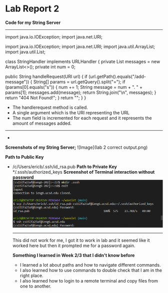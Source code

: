 # Lab Report 2 
**Code for my String Server**
***
import java.io.IOException;
import java.net.URI;

import java.io.IOException;
import java.net.URI;
import java.util.ArrayList;
import java.util.List;

class StringHandler implements URLHandler {
  private List<String> messages = new ArrayList<>();
  private int num = 0;

  public String handleRequest(URI url) {
    if (url.getPath().equals("/add-message")) {
      String[] params = url.getQuery().split("=");
      if (params[0].equals("s")) {
        num += 1;
        String message = num + ". " + params[1];
        messages.add(message);
        return String.join("\n", messages);
      }
      return "404 Not Found!";
    }
    return "";
  }
}
* The handlerequest method is called.
*  A single argument which is the URI representing the URL
*  The num field is incremented for each request and it represents the amount of messages added.
  ***
  *
  **Screenshots of my String Server;**
  ![Image](lab 2 correct output.png)

  
**Path to Public Key**
* /c/Users/ericb/.ssh/id_rsa.pub
**Path to Private Key**
  */.sssh/authorized_keys
  **Screenshot of Terminal interaction without password**
  ![Image](Nopassword.png)
  ***
  This did not work for me, I got it to work in lab and it seemed like it worked here but then it prompted me for a password again.

  **Something I learned in Week 2/3 that I didn't know before**
  * I learned a lot about paths and how to navigate different commands.
  * I also learned how to use commands to double check that I am in the right place.
  * I also learned how to login to a remote terminal and copy files from one to another. 
  
